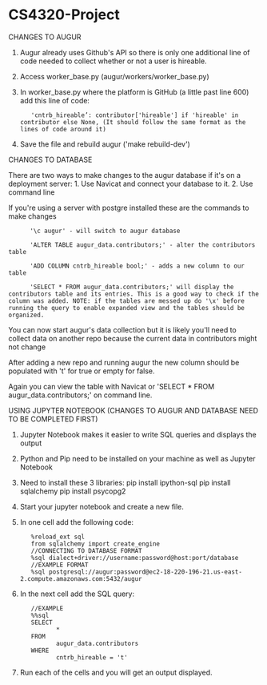 # CS4320-Project

CHANGES TO AUGUR

1. Augur already uses Github's API so there is only one additional line of code needed to collect whether or not a user is hireable. 

2. Access worker_base.py (augur/workers/worker_base.py)

3. In worker_base.py where the platform is GitHub (a little past line 600) add this line of code:
          
          'cntrb_hireable’: contributor['hireable'] if 'hireable' in contributor else None, (It should follow the same format as the lines of code around it)

4. Save the file and rebuild augur ('make rebuild-dev')


CHANGES TO DATABASE

There are two ways to make changes to the augur database if it's on a deployment server:
      1. Use Navicat and connect your database to it.
      2. Use command line

If you're using a server with postgre installed these are the commands to make changes

          '\c augur' - will switch to augur database

          'ALTER TABLE augur_data.contributors;' - alter the contributors table

          'ADD COLUMN cntrb_hireable bool;' - adds a new column to our table

          'SELECT * FROM augur_data.contributors;' will display the contributors table and its entries. This is a good way to check if the column was added. NOTE: if the tables are messed up do '\x' before running the query to enable expanded view and the tables should be organized. 
      
You can now start augur's data collection but it is likely you'll need to collect data on another repo because the current data in contributors might not change

After adding a new repo and running augur the new column should be populated with 't' for true or empty for false.

Again you can view the table with Navicat or 'SELECT * FROM augur_data.contributors;' on command line. 


USING JUPYTER NOTEBOOK (CHANGES TO AUGUR AND DATABASE NEED TO BE COMPLETED FIRST)

1. Jupyter Notebook makes it easier to write SQL queries and displays the output
2. Python and Pip need to be installed on your machine as well as Jupyter Notebook
3. Need to install these 3 libraries:
          pip install ipython-sql
          pip install sqlalchemy
          pip install psycopg2
3. Start your jupyter notebook and create a new file.
4. In one cell add the following code:
          
          %reload_ext sql
          from sqlalchemy import create_engine
          //CONNECTING TO DATABASE FORMAT
          %sql dialect+driver://username:password@host:port/database
          //EXAMPLE FORMAT
          %sql postgresql://augur:password@ec2-18-220-196-21.us-east-2.compute.amazonaws.com:5432/augur

5. In the next cell add the SQL query:
          
          //EXAMPLE
          %%sql
          SELECT 
                 *
          FROM 
                 augur_data.contributors
          WHERE
                 cntrb_hireable = 't'
6. Run each of the cells and you will get an output displayed. 

